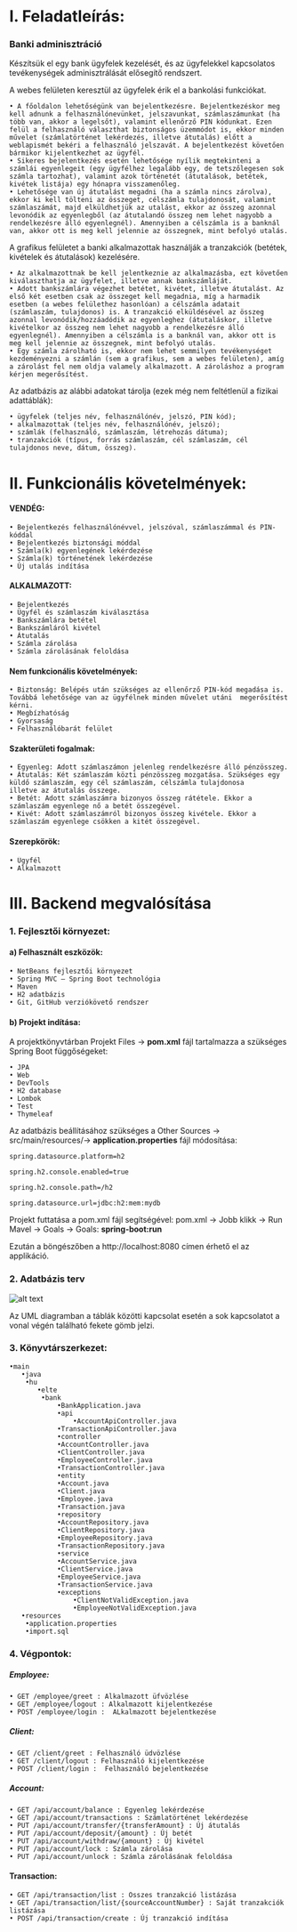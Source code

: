 # I. Feladatleírás:

### Banki adminisztráció

Készítsük el egy bank ügyfelek kezelését, és az ügyfelekkel kapcsolatos tevékenységek adminisztrálását elősegítő rendszert.

A webes felületen keresztül az ügyfelek érik el a bankolási funkciókat.

	• A főoldalon lehetőségünk van bejelentkezésre. Bejelentkezéskor meg kell adnunk a felhasználónevünket, jelszavunkat, számlaszámunkat (ha több van, akkor a legelsőt), valamint ellenőrző PIN kódunkat. Ezen felül a felhasználó választhat biztonságos üzemmódot is, ekkor minden művelet (számlatörténet lekérdezés, illetve átutalás) előtt a weblapismét bekéri a felhasználó jelszavát. A bejelentkezést követően bármikor kijelentkezhet az ügyfél.	
	• Sikeres bejelentkezés esetén lehetősége nyílik megtekinteni a számlái egyenlegeit (egy ügyfélhez legalább egy, de tetszőlegesen sok számla tartozhat), valamint azok történetét (átutalások, betétek, kivétek listája) egy hónapra visszamenőleg.	
	• Lehetősége van új átutalást megadni (ha a számla nincs zárolva), ekkor ki kell tölteni az összeget, célszámla tulajdonosát, valamint számlaszámát, majd elküldhetjük az utalást, ekkor az összeg azonnal levonódik az egyenlegből (az átutalandó összeg nem lehet nagyobb a rendelkezésre álló egyenlegnél). Amennyiben a célszámla is a banknál van, akkor ott is meg kell jelennie az összegnek, mint befolyó utalás.
	
A grafikus felületet a banki alkalmazottak használják a tranzakciók (betétek, kivételek és átutalások) kezelésére.

	• Az alkalmazottnak be kell jelentkeznie az alkalmazásba, ezt követően kiválaszthatja az ügyfelet, illetve annak bankszámláját.	
	• Adott bankszámlára végezhet betétet, kivétet, illetve átutalást. Az első két esetben csak az összeget kell megadnia, míg a harmadik esetben (a webes felülethez hasonlóan) a célszámla adatait (számlaszám, tulajdonos) is. A tranzakció elküldésével az összeg azonnal levonódik/hozzáadódik az egyenleghez (átutaláskor, illetve kivételkor az összeg nem lehet nagyobb a rendelkezésre álló egyenlegnél). Amennyiben a célszámla is a banknál van, akkor ott is meg kell jelennie az összegnek, mint befolyó utalás.	
	• Egy számla zárolható is, ekkor nem lehet semmilyen tevékenységet kezdeményezni a számlán (sem a grafikus, sem a webes felületen), amíg a zárolást fel nem oldja valamely alkalmazott. A zároláshoz a program kérjen megerősítést.
	
Az adatbázis az alábbi adatokat tárolja (ezek még nem feltétlenül a fizikai adattáblák):

	• ügyfelek (teljes név, felhasználónév, jelszó, PIN kód);
	• alkalmazottak (teljes név, felhasználónév, jelszó);
	• számlák (felhasználó, számlaszám, létrehozás dátuma);
	• tranzakciók (típus, forrás számlaszám, cél számlaszám, cél tulajdonos neve, dátum, összeg).

# II. Funkcionális követelmények: 
#### VENDÉG:

	• Bejelentkezés felhasználónévvel, jelszóval, számlaszámmal és PIN-kóddal
	• Bejelentkezés biztonsági móddal
	• Számla(k) egyenlegének lekérdezése
	• Számla(k) történetének lekérdezése
	• Új utalás indítása	

#### ALKALMAZOTT:

	• Bejelentkezés
	• Ügyfél és számlaszám kiválasztása
	• Bankszámlára betétel
	• Bankszámláról kivétel
	• Átutalás
	• Számla zárolása
	• Számla zárolásának feloldása
		
#### Nem funkcionális követelmények:

	• Biztonság: Belépés után szükséges az ellenőrző PIN-kód megadása is. Továbbá lehetősége van az ügyfélnek minden művelet utáni  megerősítést kérni.
	• Megbízhatóság
	• Gyorsaság
	• Felhasználóbarát felület

#### Szakterületi fogalmak:

	• Egyenleg: Adott számlaszámon jelenleg rendelkezésre álló pénzösszeg.
	• Átutalás: Két számlaszám közti pénzösszeg mozgatása. Szükséges egy küldő számlaszám, egy cél számlaszám, célszámla tulajdonosa 		     illetve az átutalás összege.	
	• Betét: Adott számlaszámra bizonyos összeg rátétele. Ekkor a számlaszám egyenlege nő a betét összegével.
	• Kivét: Adott számlaszámról bizonyos összeg kivétele. Ekkor a számlaszám egyenlege csökken a kitét összegével.

#### Szerepkörök:

	• Ügyfél 
	• Alkalmazott 

# III. Backend megvalósítása

### 1. Fejlesztői környezet:
#### a) Felhasznált eszközök:
	• NetBeans fejlesztői környezet
	• Spring MVC – Spring Boot technológia
	• Maven 
	• H2 adatbázis
	• Git, GitHub verziókövető rendszer
#### b) Projekt indítása:
A projektkönyvtárban Projekt Files -> **pom.xml** fájl tartalmazza a szükséges Spring Boot függőségeket:

	• JPA
	• Web
	• DevTools
	• H2 database
	• Lombok
	• Test 
	• Thymeleaf
	
Az adatbázis beállításához szükséges a Other Sources -> src/main/resources/-> **application.properties** fájl módosítása:

	spring.datasource.platform=h2

	spring.h2.console.enabled=true

	spring.h2.console.path=/h2
	
	spring.datasource.url=jdbc:h2:mem:mydb

Projekt futtatása a pom.xml fájl segítségével:
pom.xml -> Jobb klikk -> Run Mavel -> Goals -> Goals: **spring-boot:run** 

Ezután a böngészőben a http://localhost:8080 címen érhető el az applikáció.

### 2. Adatbázis terv
![alt text](https://github.com/tankaaniko/alkfejl_bank/blob/master/db_uml.jpg)

Az UML diagramban a táblák közötti kapcsolat esetén a sok kapcsolatot a vonal végén található fekete gömb jelzi.

### 3. Könyvtárszerkezet:
	•main
	   •java
		•hu
		   •elte
			•bank
			    •BankApplication.java
			    •api
			    	•AccountApiController.java
				•TransactionApiController.java 
			    •controller
				•AccountController.java
				•ClientController.java
				•EmployeeController.java
				•TransactionController.java
			    •entity
				•Account.java
				•Client.java
				•Employee.java
				•Transaction.java
			    •repository
				•AccountRepository.java
				•ClientRepository.java
				•EmployeeRepository.java
				•TransactionRepository.java
			    •service
				•AccountService.java
				•ClientService.java
				•EmployeeService.java
				•TransactionService.java
			  	•exceptions
					•ClientNotValidException.java
					•EmployeeNotValidException.java
	   •resources
	   	•application.properties
		•import.sql
### 4. Végpontok:
##### Employee:
	• GET /employee/greet : Alkalmazott üfvözlése
	• GET /employee/logout : Alkalmazott kijelentkezése
	• POST /employee/login :  ALkalmazott bejelentkezése
	
##### Client:
	• GET /client/greet : Felhasználó üdvözlése
	• GET /client/logout : Felhasználó kijelentkezése
	• POST /client/login :  Felhasználó bejelentkezése

##### Account:
	• GET /api/account/balance : Egyenleg lekérdezése
	• GET /api/account/transactions : Számlatörténet lekérdezése
	• PUT /api/account/transfer/{transferAmount} : Új átutalás
	• PUT /api/account/deposit/{amount} : Új betét
	• PUT /api/account/withdraw/{amount} : Új kivétel
	• PUT /api/account/lock : Számla zárolása
	• PUT /api/account/unlock : Számla zárolásának feloldása
	
#### Transaction:
	• GET /api/transaction/list : Összes tranzakció listázása
	• GET /api/transaction/list/{sourceAccountNumber} : Saját tranzakciók listázása
	• POST /api/transaction/create : Új tranzakció indítása



	
		
